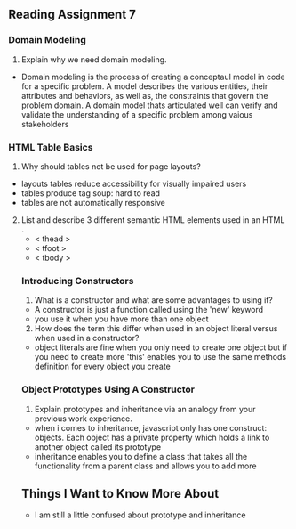## Reading Assignment 7

### Domain Modeling

1. Explain why we need domain modeling.

- Domain modeling is the process of creating a conceptaul model in code for a specific problem. A model describes the various entities, their attributes and behaviors, as well as, the constraints that govern the problem domain. A domain model thats articulated well can verify and validate the understanding of a specific problem among vaious stakeholders

### HTML Table Basics

1. Why should tables not be used for page layouts?

- layouts tables reduce accessibility for visually impaired users
- tables produce tag soup: hard to read
- tables are not automatically responsive 

2. List and describe 3 different semantic HTML elements used in an HTML <table>.

- < thead >
- < tfoot >
- < tbody >


### Introducing Constructors

1. What is a constructor and what are some advantages to using it?

- A constructor is just a function called using the 'new' keyword
- you use it when you have more than one object 

2. How does the term this differ when used in an object literal versus when used in a constructor?

- object literals are fine when you only need to create one object but if you need to create more 'this' enables you to use the same methods definition for every object you create


### Object Prototypes Using A Constructor

1. Explain prototypes and inheritance via an analogy from your previous work experience.

- when i comes to inheritance, javascript only has one construct: objects. Each object has a private property which holds a link to another object called its prototype
- inheritance enables you to define a class that takes all the functionality from a parent class and allows you to add more


## Things I Want to Know More About

- I am still a little confused about prototype and inheritance 